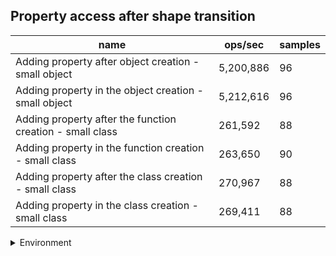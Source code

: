 ## Property access after shape transition

|name|ops/sec|samples|
|-|-|-|
|Adding property after object creation - small object|5,200,886|96|
|Adding property in the object creation - small object|5,212,616|96|
|Adding property after the function creation - small class|261,592|88|
|Adding property in the function creation - small class|263,650|90|
|Adding property after the class creation - small class|270,967|88|
|Adding property in the class creation - small class|269,411|88|


<details>
<summary>Environment</summary>

* __Machine:__ linux x64 | 4 vCPUs | 15.6GB Mem
* __Run:__ Tue Mar 12 2024 19:02:12 GMT+0000 (Coordinated Universal Time)
</details>

<!--
{"environment":{"platform":"linux","arch":"x64","cpus":4,"totalMemory":15.606491088867188},"benchmarks":[{"name":"Adding property after object creation - small object","opsSec":5200885.8435557475,"samples":6},{"name":"Adding property in the object creation - small object","opsSec":5212616.349527022,"samples":6},{"name":"Adding property after the function creation - small class","opsSec":261592.42530582345,"samples":4},{"name":"Adding property in the function creation - small class","opsSec":263649.74209575774,"samples":3},{"name":"Adding property after the class creation - small class","opsSec":270967.36829033133,"samples":4},{"name":"Adding property in the class creation - small class","opsSec":269410.8468875907,"samples":4}]}-->
